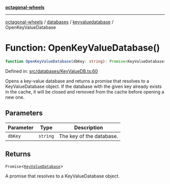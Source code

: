 [**octagonal-wheels**](../../../README.md)

***

[octagonal-wheels](../../../modules.md) / [databases](../../README.md) / [keyvaluedatabase](../README.md) / OpenKeyValueDatabase

# Function: OpenKeyValueDatabase()

```ts
function OpenKeyValueDatabase(dbKey: string): Promise<KeyValueDatabase>;
```

Defined in: [src/databases/KeyValueDB.ts:60](https://github.com/vrtmrz/octagonal-wheels/blob/main/src/databases/KeyValueDB.ts#L60)

Opens a key-value database and returns a promise that resolves to a KeyValueDatabase object.
If the database with the given key already exists in the cache, it will be closed and removed from the cache before opening a new one.

## Parameters

| Parameter | Type | Description |
| ------ | ------ | ------ |
| `dbKey` | `string` | The key of the database. |

## Returns

`Promise`\<[`KeyValueDatabase`](../KeyValueDatabase/README.md)\>

A promise that resolves to a KeyValueDatabase object.
